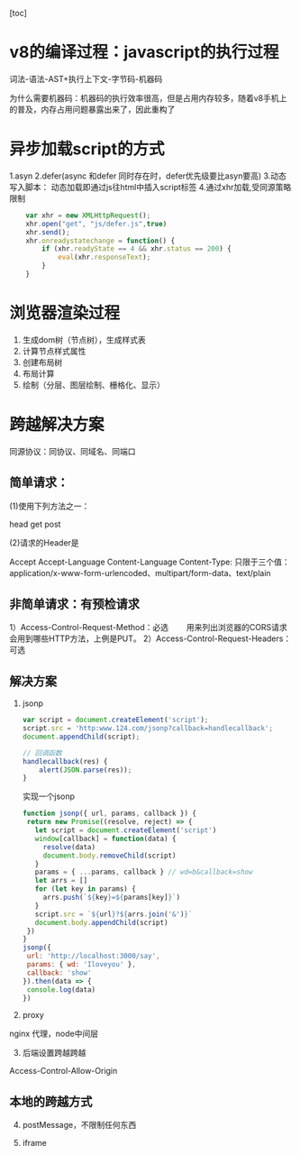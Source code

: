 [toc]
# v8的编译过程：javascript的执行过程

词法-语法-AST+执行上下文-字节码-机器码

为什么需要机器码：机器码的执行效率很高，但是占用内存较多，随着v8手机上的普及，内存占用问题暴露出来了，因此重构了


# 异步加载script的方式
1.asyn
2.defer(async 和defer 同时存在时，defer优先级要比asyn要高)
3.动态写入脚本： 动态加载即通过js往html中插入script标签
4.通过xhr加载,受同源策略限制
```js
    var xhr = new XMLHttpRequest();
    xhr.open("get", "js/defer.js",true)
    xhr.send();
    xhr.onreadystatechange = function() {
        if (xhr.readyState == 4 && xhr.status == 200) {
            eval(xhr.responseText);
        }
    }

```

# 浏览器渲染过程

1. 生成dom树（节点树），生成样式表
2. 计算节点样式属性
3. 创建布局树
4. 布局计算
5. 绘制（分层、图层绘制、栅格化、显示）


# 跨越解决方案

同源协议：同协议、同域名、同端口

## 简单请求：
(1)使用下列方法之一：

head
get
post

(2)请求的Header是

Accept
Accept-Language
Content-Language
Content-Type: 只限于三个值：application/x-www-form-urlencoded、multipart/form-data、text/plain


## 非简单请求：有预检请求
1）Access-Control-Request-Method：必选
  用来列出浏览器的CORS请求会用到哪些HTTP方法，上例是PUT。
2）Access-Control-Request-Headers：可选


## 解决方案

1. jsonp
   ```js
   var script = document.createElement('script');
   script.src = 'http:www.124.com/jsonp?callback=handlecallback';
   document.appendChild(script);

   // 回调函数
   handlecallback(res) {
       alert(JSON.parse(res));
   }
   ```
   实现一个jsonp

    ```js
   function jsonp({ url, params, callback }) {
     return new Promise((resolve, reject) => {
       let script = document.createElement('script')
       window[callback] = function(data) {
         resolve(data)
         document.body.removeChild(script)
       }
       params = { ...params, callback } // wd=b&callback=show
       let arrs = []
       for (let key in params) {
         arrs.push(`${key}=${params[key]}`)
       }
       script.src = `${url}?${arrs.join('&')}`
       document.body.appendChild(script)
     })
   }
   jsonp({
     url: 'http://localhost:3000/say',
     params: { wd: 'Iloveyou' },
     callback: 'show'
   }).then(data => {
     console.log(data)
   })
    ```

1. proxy

nginx 代理，node中间层

3. 后端设置跨越跨越

Access-Control-Allow-Origin

## 本地的跨越方式
4. postMessage，不限制任何东西

5. iframe

